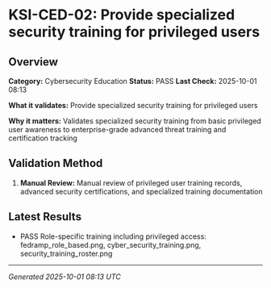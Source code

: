 # KSI-CED-02: Provide specialized security training for privileged users

## Overview

**Category:** Cybersecurity Education
**Status:** PASS
**Last Check:** 2025-10-01 08:13

**What it validates:** Provide specialized security training for privileged users

**Why it matters:** Validates specialized security training from basic privileged user awareness to enterprise-grade advanced threat training and certification tracking

## Validation Method

1. **Manual Review:** Manual review of privileged user training records, advanced security certifications, and specialized training documentation

## Latest Results

- PASS Role-specific training including privileged access: fedramp_role_based.png, cyber_security_training.png, security_training_roster.png

---
*Generated 2025-10-01 08:13 UTC*